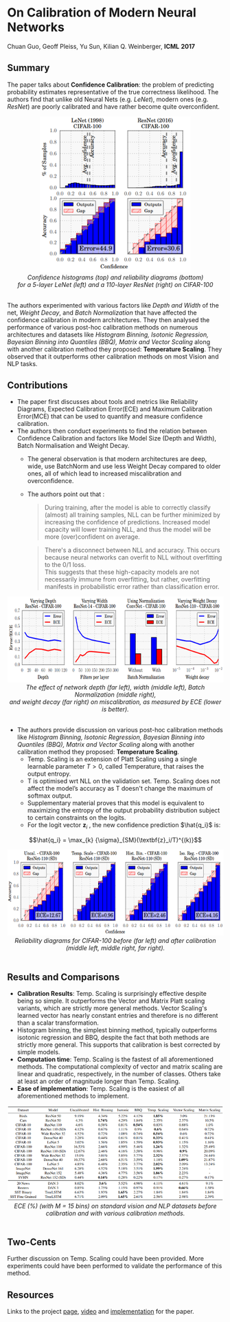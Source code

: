 # On Calibration of Modern Neural Networks

Chuan Guo, Geoff Pleiss, Yu Sun, Kilian Q. Weinberger, **ICML** **2017**

## Summary
The paper talks about **Confidence Calibration**: the problem of predicting probability estimates representative of the true correctness likelihood. The authors find that unlike old Neural Nets (e.g. *LeNet*), modern ones (e.g. *ResNet*) are poorly calibrated and have rather become quite overconfident. 

<p align = "center">
<img src="../images/Calibration-comparison-LeNet_Resnet.png" width=350>
<br><i>Confidence histograms (top) and reliability diagrams (bottom) <br> for a 5-layer LeNet (left) and a 110-layer ResNet (right) on CIFAR-100</i> <br></br></p>

The authors experimented with various factors like *Depth and Width* of the net, *Weight Decay*, and *Batch Normalization* that have affected the confidence calibration in modern architectures. They then analysed the performance of various post-hoc calibration methods on numerous architectures and datasets like *Histogram Binning, Isotonic Regression, Bayesian Binning into Quantiles (BBQ), Matrix and Vector Scaling* along with another calibration method they proposed: **Temperature Scaling**. They observed that it outperforms other calibration methods on most Vision and NLP tasks.  

## Contributions
- The paper first discusses about tools and metrics like Reliability Diagrams, Expected Calibration Error(ECE) and Maximum Calibration Error(MCE) that can be used to quantify and measure confidence calibration. 
- The authors then conduct experiments to find the relation between Confidence Calibration and factors like Model Size (Depth and Width), Batch Normalisation and Weight Decay. 
    - The general observation is that modern architectures are deep, wide, use BatchNorm and use less Weight Decay compared to older ones, all of which lead to increased miscalibration and overconfidence.
    - The authors point out that :
        > During training, after the model is able to correctly classify (almost) all training samples, NLL can be further minimized by increasing the confidence of predictions. Increased model capacity will lower training NLL, and thus the model will be more (over)confident on average. 

        > There's a disconnect between NLL and accuracy. This occurs because neural networks can overfit to NLL without overfitting to the 0/1 loss. <br>
        > This suggests that these high-capacity models are not necessarily immune from overfitting, but rather, overfitting manifests in probabilistic error rather than classification error. 

<p align = "center">
<img src="../images/Calibration-affecting-factors.png" height=200>
<br><i>The effect of network depth (far left), width (middle left), Batch Normalization (middle right),<br> and weight decay (far right) on miscalibration, as measured by ECE (lower is better).</i> <br></br></p>

- The authors provide discussion on various post-hoc calibration methods like *Histogram Binning, Isotonic Regression, Bayesian Binning into Quantiles (BBQ), Matrix and Vector Scaling* along with another calibration method they proposed: **Temperature Scaling**.
    - Temp. Scaling is an extension of Platt Scaling using a single learnable parameter $T > 0$, called Temperature, that raises the output entropy.
    - T is optimised wrt NLL on the validation set. Temp. Scaling does not affect the model’s accuracy as T doesn't change the maximum of softmax output.
    - Supplementary material proves that this model is equivalent to maximizing the entropy of the output probability distribution subject to certain constraints on the logits.
    -  For the logit vector  $`\textbf{z}_i`$  , the new confidence prediction  $`\hat{q_i}`$  is:
      
```math
\hat{q_i} = \max_{k} {\sigma}_{SM}(\textbf{z}_i/T)^{(k)}
```

<p align = "center">
<img src="../images/Calibration-temp-scaling.png" height=200>
<br><i>Reliability diagrams for CIFAR-100 before (far left) and after calibration (middle left, middle right, far right).</i> <br></br></p>

## Results and Comparisons

- **Calibration Results**: Temp. Scaling is surprisingly effective despite being so simple. It outperforms the Vector and Matrix Platt scaling variants, which are strictly more general methods. Vector Scaling's learned vector has nearly constant entries and therefore is no different than a scalar transformation.
- Histogram binning, the simplest binning method, typically outperforms isotonic regression and BBQ, despite the fact that both methods are strictly more general. This supports that calibration is best corrected by simple models.
- **Computation time**: Temp. Scaling is the fastest of all aforementioned methods. The computational complexity of vector and matrix scaling are linear and quadratic, respectively, in the number of classes. Others take at least an order of magnitude longer than Temp. Scaling.
- **Ease of implementation**: Temp. Scaling is the easiest of all aforementioned methods to implement.

<p align = "center">
<img src="../images/Calibration-results.png" width=600>
<br><i>ECE (%) (with M = 15 bins) on standard vision and NLP datasets before calibration and with various calibration methods.</i> <br></br></p>


## Two-Cents

Further discussion on Temp. Scaling could have been provided. More experiments could have been performed to validate the performance of this method.

## Resources

Links to the project [page](https://geoffpleiss.com/nn_calibration), [video](https://vimeo.com/238242536) and [implementation](https://github.com/gpleiss/temperature_scaling) for the paper.
